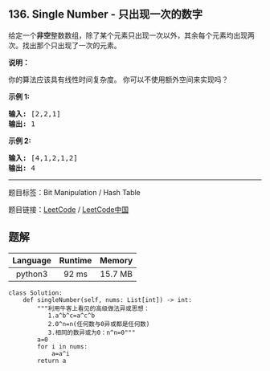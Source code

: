 ## 136. Single Number - 只出现一次的数字

<!--If you want to use the English description, use `question.content` instead-->

<p>给定一个<strong>非空</strong>整数数组，除了某个元素只出现一次以外，其余每个元素均出现两次。找出那个只出现了一次的元素。</p>

<p><strong>说明：</strong></p>

<p>你的算法应该具有线性时间复杂度。 你可以不使用额外空间来实现吗？</p>

<p><strong>示例 1:</strong></p>

<pre><strong>输入:</strong> [2,2,1]
<strong>输出:</strong> 1
</pre>

<p><strong>示例&nbsp;2:</strong></p>

<pre><strong>输入:</strong> [4,1,2,1,2]
<strong>输出:</strong> 4</pre>



-----

题目标签：Bit Manipulation / Hash Table

题目链接：[LeetCode](https://leetcode.com/problems/single-number/description/)  /  [LeetCode中国](https://leetcode-cn.com/problems/single-number/description/)

## 题解



| Language | Runtime | Memory |
|:---:|:---:|:---:|
| python3  | 92 ms | 15.7 MB |

```python3
class Solution:
    def singleNumber(self, nums: List[int]) -> int:
        """利用牛客上看见的高级做法异或思想：
           1.a^b^c=a^c^b
           2.0^n=n(任何数与0异或都是任何数)
           3.相同的数异或为0：n^n=0"""
        a=0
        for i in nums:
            a=a^i 
        return a
```
